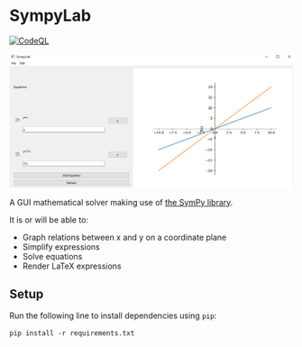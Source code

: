 # SympyLab

[![CodeQL](https://github.com/zwang20/SympyLab/actions/workflows/codeql-analysis.yml/badge.svg)](https://github.com/zwang20/SympyLab/actions/workflows/codeql-analysis.yml)

![img](./img.png)

A GUI mathematical solver making use of [the SymPy library](https://www.sympy.org/).

It is or will be able to:

- Graph relations between x and y on a coordinate plane
- Simplify expressions
- Solve equations
- Render LaTeX expressions

## Setup

Run the following line to install dependencies using `pip`:

```shell
pip install -r requirements.txt
```
